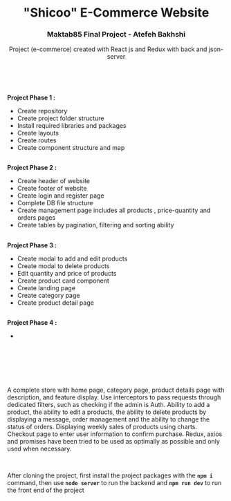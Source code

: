 <h1 align="center">"Shicoo" E-Commerce Website</h1>
<h3 align="center">Maktab85 Final Project - Atefeh Bakhshi</h3>
<p align="center">Project (e-commerce) created with React js and Redux with back and json-server<p>
  
</br><h2></h2></br>
<strong>Project Phase 1 : </strong>
</br>
<ul>
  <li>Create repository</li>
  <li>Create project folder structure</li>
  <li>Install required libraries and packages</li>
  <li>Create layouts</li>
  <li>Create routes</li>
  <li>Create component structure and map</li>

</ul>
<h2></h2>
<strong>Project Phase 2 : </strong>
</br>
<ul>
  <li>Create header of website</li>
  <li>Create footer of website</li>
  <li>Create login and register page</li>
  <li>Complete DB file structure</li>
  <li>Create management page includes all products , price-quantity and orders pages</li>
  <li>Create tables by pagination, filtering and sorting ability</li>

</ul>
<h2></h2>
<strong>Project Phase 3 : </strong>
</br>
<ul>
  <li>Create modal to add and edit products</li>
  <li>Create modal to delete products</li>
  <li>Edit quantity and price of products</li>
  <li>Create product card component</li>
  <li>Create landing page</li>
  <li>Create category page</li>
  <li>Create product detail page</li>
</ul>
<h2></h2>
<strong>Project Phase 4 : </strong>
</br>
<ul>
  <li></li>
</ul>
</br><h2></h2></br></br>

<p>
A complete store with home page, category page, product details page with description, and feature display. Use interceptors to pass requests through dedicated filters, such as checking if the admin is Auth. Ability to add a product, the ability to edit a products, the ability to delete products by displaying a message, order management and the ability to change the status of orders. Displaying weekly sales of products using charts. Checkout page to enter user information to confirm purchase. Redux, axios and promises have been tried to be used as optimally as possible and only used when necessary.
</p>

</br>
<p>
After cloning the project, first install the project packages with the <strong><code>npm i</code></strong> command, then use <strong><code>node server</code></strong> to run the backend and <strong><code>npm run dev</code></strong> to run the front end of the project
</p>
</br><h2></h2></br>
